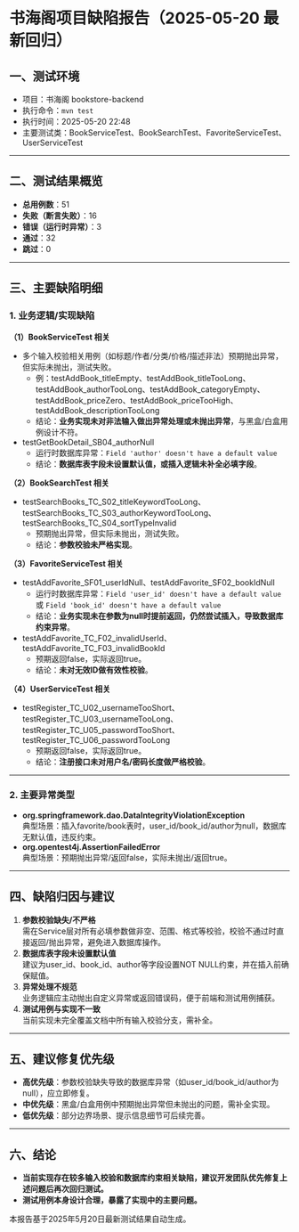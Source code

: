 # 书海阁项目缺陷报告（2025-05-20 最新回归）

## 一、测试环境
- 项目：书海阁 bookstore-backend
- 执行命令：`mvn test`
- 执行时间：2025-05-20 22:48
- 主要测试类：BookServiceTest、BookSearchTest、FavoriteServiceTest、UserServiceTest

---

## 二、测试结果概览
- **总用例数**：51
- **失败（断言失败）**：16
- **错误（运行时异常）**：3
- **通过**：32
- **跳过**：0

---

## 三、主要缺陷明细

### 1. 业务逻辑/实现缺陷

**（1）BookServiceTest 相关**
- 多个输入校验相关用例（如标题/作者/分类/价格/描述非法）预期抛出异常，但实际未抛出，测试失败。
  - 例：testAddBook_titleEmpty、testAddBook_titleTooLong、testAddBook_authorTooLong、testAddBook_categoryEmpty、testAddBook_priceZero、testAddBook_priceTooHigh、testAddBook_descriptionTooLong
  - 结论：**业务实现未对非法输入做出异常处理或未抛出异常**，与黑盒/白盒用例设计不符。
- testGetBookDetail_SB04_authorNull
  - 运行时数据库异常：`Field 'author' doesn't have a default value`
  - 结论：**数据库表字段未设置默认值，或插入逻辑未补全必填字段**。

**（2）BookSearchTest 相关**
- testSearchBooks_TC_S02_titleKeywordTooLong、testSearchBooks_TC_S03_authorKeywordTooLong、testSearchBooks_TC_S04_sortTypeInvalid
  - 预期抛出异常，但实际未抛出，测试失败。
  - 结论：**参数校验未严格实现**。

**（3）FavoriteServiceTest 相关**
- testAddFavorite_SF01_userIdNull、testAddFavorite_SF02_bookIdNull
  - 运行时数据库异常：`Field 'user_id' doesn't have a default value` 或 `Field 'book_id' doesn't have a default value`
  - 结论：**业务实现未在参数为null时提前返回，仍然尝试插入，导致数据库约束异常**。
- testAddFavorite_TC_F02_invalidUserId、testAddFavorite_TC_F03_invalidBookId
  - 预期返回false，实际返回true。
  - 结论：**未对无效ID做有效性校验**。

**（4）UserServiceTest 相关**
- testRegister_TC_U02_usernameTooShort、testRegister_TC_U03_usernameTooLong、testRegister_TC_U05_passwordTooShort、testRegister_TC_U06_passwordTooLong
  - 预期返回false，实际返回true。
  - 结论：**注册接口未对用户名/密码长度做严格校验**。

---

### 2. 主要异常类型
- **org.springframework.dao.DataIntegrityViolationException**  
  典型场景：插入favorite/book表时，user_id/book_id/author为null，数据库无默认值，违反约束。
- **org.opentest4j.AssertionFailedError**  
  典型场景：预期抛出异常/返回false，实际未抛出/返回true。

---

## 四、缺陷归因与建议
1. **参数校验缺失/不严格**  
   需在Service层对所有必填参数做非空、范围、格式等校验，校验不通过时直接返回/抛出异常，避免进入数据库操作。
2. **数据库表字段未设置默认值**  
   建议为user_id、book_id、author等字段设置NOT NULL约束，并在插入前确保赋值。
3. **异常处理不规范**  
   业务逻辑应主动抛出自定义异常或返回错误码，便于前端和测试用例捕获。
4. **测试用例与实现不一致**  
   当前实现未完全覆盖文档中所有输入校验分支，需补全。

---

## 五、建议修复优先级
- **高优先级**：参数校验缺失导致的数据库异常（如user_id/book_id/author为null），应立即修复。
- **中优先级**：黑盒/白盒用例中预期抛出异常但未抛出的问题，需补全实现。
- **低优先级**：部分边界场景、提示信息细节可后续完善。

---

## 六、结论
- **当前实现存在较多输入校验和数据库约束相关缺陷，建议开发团队优先修复上述问题后再次回归测试。**
- **测试用例本身设计合理，暴露了实现中的主要问题。**

本报告基于2025年5月20日最新测试结果自动生成。 